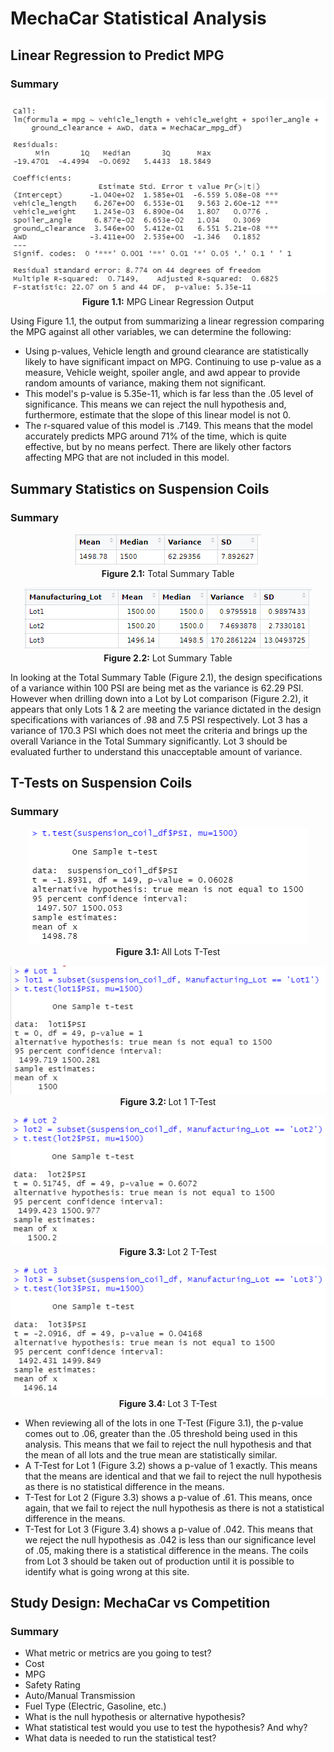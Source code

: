 <h1>MechaCar Statistical Analysis</h1>

<h2>Linear Regression to Predict MPG</h2>

<h3>Summary</h3>
<p align='center'>
  <img src='https://github.com/tc9993/MechaCar-Statistical-Analysis/blob/main/Resources/Deliverable-1.PNG?raw=true' alt='MPG Linear Regression Output'><br>
  <b>Figure 1.1:</b> MPG Linear Regression Output

</p>
<p>
Using Figure 1.1, the output from summarizing a linear regression comparing the MPG against all other variables, we can determine the following:<br>
<ul>
<li>Using p-values, Vehicle length and ground clearance are statistically likely to have significant impact on MPG.  Continuing to use p-value as a measure, Vehicle weight, spoiler angle, and awd appear to provide random amounts of variance, making them not significant.</li>
<li>This model's p-value is 5.35e-11, which is far less than the .05 level of significance.  This means we can reject the null hypothesis and, furthermore, estimate that the slope of this linear model is not 0.</li>
<li>The r-squared value of this model is .7149.  This means that the model accurately predicts MPG around 71% of the time, which is quite effective, but by no means perfect.  There are likely other factors affecting MPG that are not included in this model.</li>
</ul>
</p>

<h2>Summary Statistics on Suspension Coils</h2>

<h3>Summary</h3>
<p align='center'>
<img src='https://github.com/tc9993/MechaCar-Statistical-Analysis/blob/main/Resources/total_summary.PNG?raw=true' alt='Total Summary Table'><br>
<b>Figure 2.1:</b> Total Summary Table
</p>
<p align='center'>
<img src='https://github.com/tc9993/MechaCar-Statistical-Analysis/blob/main/Resources/lot_summary.PNG?raw=true' alt='Lot Summary Table'><br>
<b>Figure 2.2:</b> Lot Summary Table
</p>
<p>
In looking at the Total Summary Table (Figure 2.1), the design specifications of a variance within 100 PSI are being met as the variance is 62.29 PSI.  However when drilling down into a Lot by Lot comparison (Figure 2.2), it appears that only Lots 1 & 2 are meeting the variance dictated in the design specifications with variances of .98 and 7.5 PSI respectively.  Lot 3 has a variance of 170.3 PSI which does not meet the criteria and brings up the overall Variance in the Total Summary significantly.  Lot 3 should be evaluated further to understand this unacceptable amount of variance.
</p>

<h2>T-Tests on Suspension Coils</h2>

<h3>Summary</h3>

<p align='center'>
<img src='https://github.com/tc9993/MechaCar-Statistical-Analysis/blob/main/Resources/total_ttest.PNG?raw=true' alt='All Lots T-Test'><br>
<b>Figure 3.1: </b>All Lots T-Test
</p>
<p align='center'>
<img src='https://github.com/tc9993/MechaCar-Statistical-Analysis/blob/main/Resources/lot1_ttest.PNG?raw=true' alt='Lot 1 T-Test'><br>
<b>Figure 3.2: </b>Lot 1 T-Test
</p>
<p align='center'>
<img src='https://github.com/tc9993/MechaCar-Statistical-Analysis/blob/main/Resources/lot2_ttest.PNG?raw=true' alt='Lot 2 T-Test'><br>
<b>Figure 3.3: </b>Lot 2 T-Test
</p>
<p align='center'>
<img src='https://github.com/tc9993/MechaCar-Statistical-Analysis/blob/main/Resources/lot3_ttest.PNG?raw=true' alt='Lot 3 T-Test'><br>
<b>Figure 3.4: </b>Lot 3 T-Test
</p>
<ul>
<li>When reviewing all of the lots in one T-Test (Figure 3.1), the p-value comes out to .06, greater than the .05 threshold being used in this analysis.  This means that we fail to reject the null hypothesis and that the mean of all lots and the true mean are statistically similar.</li>
<li>A T-Test for Lot 1 (Figure 3.2) shows a p-value of 1 exactly.  This means that the means are identical and that we fail to reject the null hypothesis as there is no statistical difference in the means.</li>
<li>T-Test for Lot 2 (Figure 3.3) shows a p-value of .61.  This means, once again, that we fail to reject the null hypothesis as there is not a statistical difference in the means.</li>
<li>T-Test for Lot 3 (Figure 3.4) shows a p-value of .042.  This means that we reject the null hypothesis as .042 is less than our significance level of .05, making there is a statistical difference in the means.  The coils from Lot 3 should be taken out of production until it is possible to identify what is going wrong at this site.</li>
</ul>

<h2>Study Design: MechaCar vs Competition</h2>

<h3>Summary</h3>
<ul>
<li>What metric or metrics are you going to test?
  <li>Cost</li>
  <li>MPG</li>
  <li>Safety Rating</li>
  <li>Auto/Manual Transmission</li>
  <li>Fuel Type (Electric, Gasoline, etc.)</li>
</li>
<li>What is the null hypothesis or alternative hypothesis?</li>
<li>What statistical test would you use to test the hypothesis? And why?</li>
<li>What data is needed to run the statistical test?</li>
